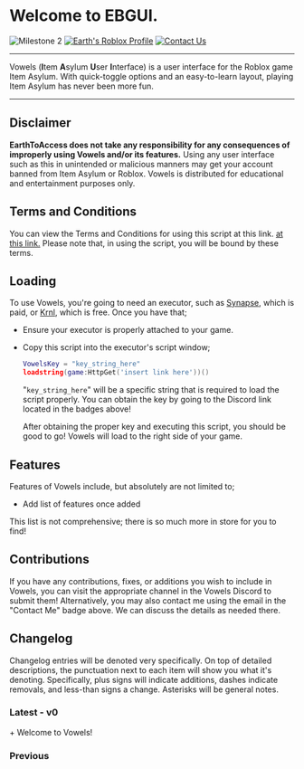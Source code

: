 <!--![Vowels Logo](https://example.com)-->
<!-- This logo doesn't exist yet! It will once the UI proper gets push in some form.-->

# Welcome to EBGUI.

![Milestone 2](https://user-images.githubusercontent.com/38049304/187346393-7f24eee6-cc3b-4b8b-9340-48a0e1865159.svg)
[![Earth's Roblox Profile](https://user-images.githubusercontent.com/38049304/185816395-296cc028-f944-490d-8889-33a83d5922f5.svg)](https://www.roblox.com/users/32573334/profile)
[![Contact Us](https://user-images.githubusercontent.com/38049304/187346520-b67caa7c-ccfe-460b-bf88-ac99903f73ed.svg)](mailto:ebgui.staff@gmail.com)
<!--[![Vowels Discord](https://user-images.githubusercontent.com/38049304/185876260-95e670cf-c037-4082-b03d-b758bc4a492b.svg)](https://discord.gg/z3QZzFJBvj)-->

---

Vowels (**I**tem **A**sylum **U**ser **I**nterface) is a user interface for the Roblox game Item Asylum. With quick-toggle options and an easy-to-learn layout, playing Item Asylum has never been more fun.

---

## Disclaimer

**EarthToAccess does not take any responsibility for any consequences of improperly using Vowels and/or its features.** Using any user interface such as this in unintended or malicious manners may get your account banned from Item Asylum or Roblox. Vowels is distributed for educational and entertainment purposes only.

## Terms and Conditions

You can view the Terms and Conditions for using this script at this link. [at this link.](insert_link_here) <!--Reminder to create Terms or copy Vowels's with extra bits for Vowels--> Please note that, in using the script, you will be bound by these terms.

## Loading

To use Vowels, you're going to need an executor, such as [Synapse](x.synapse.to), which is paid, or [Krnl](https://krnl.vip/), which is free. Once you have that;

- Ensure your executor is properly attached to your game.
- Copy this script into the executor's script window;

  ```lua
  VowelsKey = "key_string_here"
  loadstring(game:HttpGet('insert link here'))()
  ```

  "`key_string_here`" will be a specific string that is required to load the script properly. You can obtain the key by going to the Discord link located in the badges above!

    After obtaining the proper key and executing this script, you should be good to go! Vowels will load to the right side of your game.

## Features

Features of Vowels include, but absolutely are not limited to;

- Add list of features once added

This list is not comprehensive; there is so much more in store for you to find!

<!--## Vowels Gold

### Vowels "Gold" may not be implemented depending on the circumstances provided by Item Asylum, period. If certain exploits are deemed "overpowered", then it *may* be.

Vowels Gold is our premium membership-based bonus features service that gets you even *more* than what Vowels provides at its base! Visit the Discord at the link above to find more information about what Gold offers and how to Go Gold!-->

## Contributions

If you have any contributions, fixes, or additions you wish to include in Vowels, you can visit the appropriate channel in the Vowels Discord to submit them! Alternatively, you may also contact me using the email in the "Contact Me" badge above. We can discuss the details as needed there.

## Changelog

Changelog entries will be denoted very specifically. On top of detailed descriptions, the punctuation next to each item will show you what it's denoting. Specifically, plus signs will indicate additions, dashes indicate removals, and less-than signs a change. Asterisks will be general notes.

### Latest - v0

\+ Welcome to Vowels!

### Previous